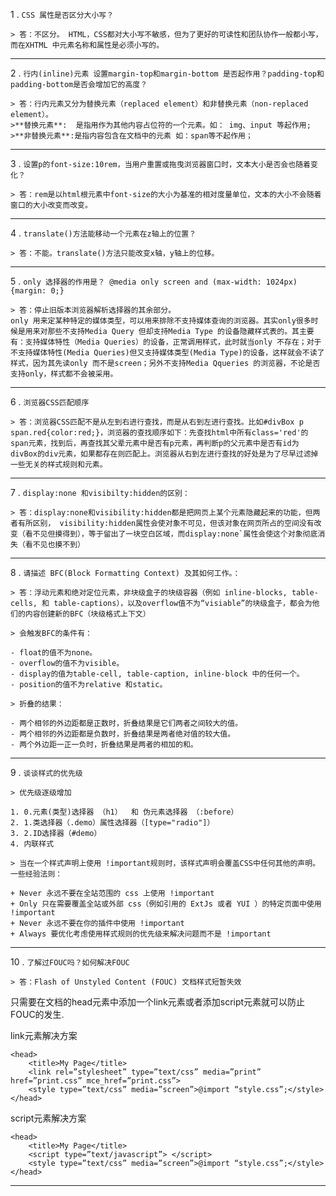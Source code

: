 1 . `CSS 属性是否区分大小写？`

    > 答：不区分。 HTML，CSS都对大小写不敏感，但为了更好的可读性和团队协作一般都小写，而在XHTML 中元素名称和属性是必须小写的。

***

2 . `行内(inline)元素 设置margin-top和margin-bottom 是否起作用？padding-top和padding-bottom是否会增加它的高度？`

    > 答：行内元素又分为替换元素（replaced element）和非替换元素（non-replaced element）。
    >**替换元素**:  是指用作为其他内容占位符的一个元素。如： img、input 等起作用;
    >**非替换元素**:是指内容包含在文档中的元素 如：span等不起作用；

***

3 . `设置p的font-size:10rem，当用户重置或拖曳浏览器窗口时，文本大小是否会也随着变化？`

    > 答：rem是以html根元素中font-size的大小为基准的相对度量单位，文本的大小不会随着窗口的大小改变而改变。

***

4 . `translate()方法能移动一个元素在z轴上的位置？`

    > 答：不能。translate()方法只能改变x轴，y轴上的位移。

***

5 . `only 选择器的作用是？ @media only screen and (max-width: 1024px) {margin: 0;}`

    > 答：停止旧版本浏览器解析选择器的其余部分。
    only 用来定某种特定的媒体类型，可以用来排除不支持媒体查询的浏览器。其实only很多时候是用来对那些不支持Media Query 但却支持Media Type 的设备隐藏样式表的。其主要有：支持媒体特性（Media Queries）的设备，正常调用样式，此时就当only 不存在；对于不支持媒体特性(Media Queries)但又支持媒体类型(Media Type)的设备，这样就会不读了样式，因为其先读only 而不是screen；另外不支持Media Qqueries 的浏览器，不论是否支持only，样式都不会被采用。

***

6 . `浏览器CSS匹配顺序`

    > 答：浏览器CSS匹配不是从左到右进行查找，而是从右到左进行查找。比如#divBox p span.red{color:red;}，浏览器的查找顺序如下：先查找html中所有class='red'的span元素，找到后，再查找其父辈元素中是否有p元素，再判断p的父元素中是否有id为divBox的div元素，如果都存在则匹配上。浏览器从右到左进行查找的好处是为了尽早过滤掉一些无关的样式规则和元素。

***

7 . `display:none 和visibilty:hidden的区别：`

    > 答：display:none和visibility:hidden都是把网页上某个元素隐藏起来的功能，但两者有所区别， visibility:hidden属性会使对象不可见，但该对象在网页所占的空间没有改变（看不见但摸得到），等于留出了一块空白区域，而display:none`属性会使这个对象彻底消失（看不见也摸不到）

***

8 . `请描述 BFC(Block Formatting Context) 及其如何工作。：`

    > 答：浮动元素和绝对定位元素，非块级盒子的块级容器（例如 inline-blocks, table-cells, 和 table-captions），以及overflow值不为“visiable”的块级盒子，都会为他们的内容创建新的BFC（块级格式上下文）

    > 会触发BFC的条件有：

    - float的值不为none。
    - overflow的值不为visible。
    - display的值为table-cell, table-caption, inline-block 中的任何一个。
    - position的值不为relative 和static。

    > 折叠的结果：

    - 两个相邻的外边距都是正数时，折叠结果是它们两者之间较大的值。
    - 两个相邻的外边距都是负数时，折叠结果是两者绝对值的较大值。
    - 两个外边距一正一负时，折叠结果是两者的相加的和。

***

9 . `谈谈样式的优先级`

    > 优先级逐级增加

    1. 0.元素(类型)选择器 （h1）  和 伪元素选择器 （:before）
    2. 1.类选择器（.demo）属性选择器（[type="radio"]）
    3. 2.ID选择器（#demo）
    4. 内联样式

    > 当在一个样式声明上使用 !important规则时，该样式声明会覆盖CSS中任何其他的声明。
    一些经验法则：

    + Never 永远不要在全站范围的 css 上使用 !important
    + Only 只在需要覆盖全站或外部 css（例如引用的 ExtJs 或者 YUI ）的特定页面中使用   !important
    + Never 永远不要在你的插件中使用 !important
    + Always 要优化考虑使用样式规则的优先级来解决问题而不是 !important

***

10 . `了解过FOUC吗？如何解决FOUC`

    > 答：Flash of Unstyled Content (FOUC) 文档样式短暂失效
只需要在文档的head元素中添加一个link元素或者添加script元素就可以防止FOUC的发生.

link元素解决方案

    <head>
        <title>My Page</title>
        <link rel=”stylesheet” type=”text/css” media=”print” href=”print.css” mce_href=”print.css”>
        <style type=”text/css” media=”screen”>@import “style.css”;</style>
    </head>


script元素解决方案

    <head>
        <title>My Page</title>
        <script type=”text/javascript”> </script>
        <style type=”text/css” media=”screen”>@import “style.css”;</style>
    </head>

***